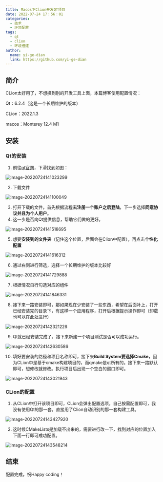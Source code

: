 ```yaml
---
title: Macos下Clion开发QT项目
date: 2022-07-24 17：56：01
categories:
  - 技术
  - 环境配置
tags:
  - qt
  - clion
  - 环境搭建
author:
  name: yi-ge-dian
  link: https://github.com/yi-ge-dian
---
```




## 简介

CLion太好用了，不想换到别的开发工具上面，本篇博客使用配置情况：

Qt：6.2.4（这是一个长期维护的版本）

CLion：2022.1.3

macos：Monterey 12.4 M1

## 安装

### Qt的安装

1.  前往[qt官网](https://www.qt.io/download)，下滑找到如图：

![image-20220724141023299](https://cdn.jsdelivr.net/gh/yi-ge-dian/image-hosting-service/image-20220724141023299.png)

2.  下载文件

![image-20220724141100049](https://cdn.jsdelivr.net/gh/yi-ge-dian/image-hosting-service/image-20220724141100049.png)

3.  打开下载的文件，首先根据流程**去注册一个账户之后登陆**，下一步选择**同意协议并且为个人用户**。
4.  这一步是否向Qt提供信息，帮助它们做的更好。

![image-20220724141518695](https://cdn.jsdelivr.net/gh/yi-ge-dian/image-hosting-service/image-20220724141518695.png)

5.  想要**安装到的文件夹**（记住这个位置，后面会在Clion中配置），再点击**个性化配置**

![image-20220724141616312](https://cdn.jsdelivr.net/gh/yi-ge-dian/image-hosting-service/image-20220724141616312.png)

6.  通过右侧进行筛选，选择一个长期维护的版本比较好

![image-20220724141729888](https://cdn.jsdelivr.net/gh/yi-ge-dian/image-hosting-service/image-20220724141729888.png)

7.  根据情况自行勾选对应的组件

![image-20220724141846331](https://cdn.jsdelivr.net/gh/yi-ge-dian/image-hosting-service/image-20220724141846331.png)

8.  接下来一路安装即可，那如果现在少安装了一些东西，希望在后面补上，打开已经安装完的目录下，有这样一个应用程序，打开后根据提示操作即可（卸载也可以在此处进行）

![image-20220724142321226](https://cdn.jsdelivr.net/gh/yi-ge-dian/image-hosting-service/image-20220724142321226.png)

9.  Qt就已经安装完成了，接下来新建一个项目测试是否可以成功运行。

![image-20220724142630586](https://cdn.jsdelivr.net/gh/yi-ge-dian/image-hosting-service/image-20220724142630586.png)

10. 填好要安装的路径和项目名称即可，接下来**Build
    System要选择Cmake**，因为CLion中是基于cmake构建项目的，而qmake是qt所有的。接下来一路默认即可，想修改就修改。执行项目后出现一个空白的窗口即可。

![image-20220724143021943](https://cdn.jsdelivr.net/gh/yi-ge-dian/image-hosting-service/image-20220724143021943.png)

### CLion的配置

1.  从CLion中打开该项目即可，CLion会弹出配置选项，自己按需配置即可，我没有使用Qt的那一套，直接用了Clion自动识别的那一套构建工具。

![image-20220724143427920](https://cdn.jsdelivr.net/gh/yi-ge-dian/image-hosting-service/image-20220724143427920.png)

2.  这时候CMakeLists是加载不出来的，需要进行改一下，找到对应的位置加入下面一行即可成功配置。

![image-20220724143548214](https://cdn.jsdelivr.net/gh/yi-ge-dian/image-hosting-service/image-20220724143548214.png)

## 结束

配置完成，祝Happy coding！

